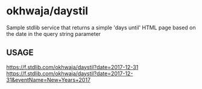 # okhwaja/daystil

Sample stdlib service that returns a simple 'days until' HTML page based on the date in the query string parameter

## USAGE

https://f.stdlib.com/okhwaja/daystil?date=2017-12-31
https://f.stdlib.com/okhwaja/daystil?date=2017-12-31&eventName=New+Years+2017
